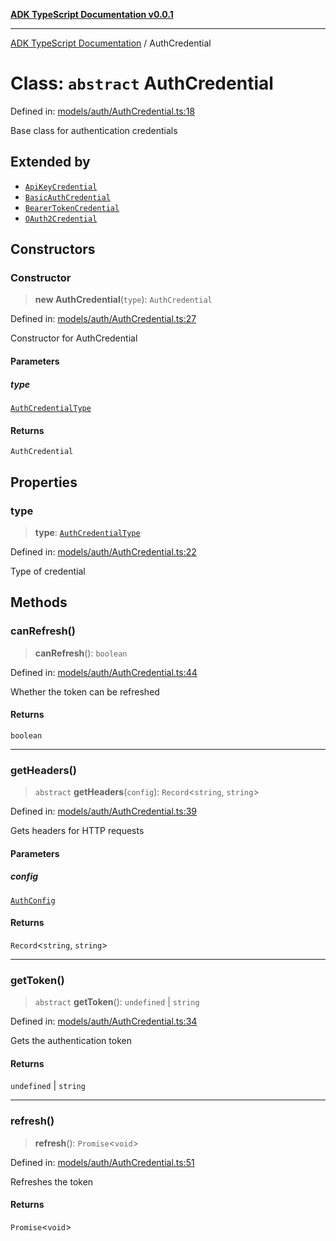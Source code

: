 [**ADK TypeScript Documentation v0.0.1**](../README.md)

***

[ADK TypeScript Documentation](../globals.md) / AuthCredential

# Class: `abstract` AuthCredential

Defined in: [models/auth/AuthCredential.ts:18](https://github.com/pontus-devoteam/adk-typescript/blob/0f66151c645c59f98bf29f75515acbeb98026e1f/src/models/auth/AuthCredential.ts#L18)

Base class for authentication credentials

## Extended by

- [`ApiKeyCredential`](ApiKeyCredential.md)
- [`BasicAuthCredential`](BasicAuthCredential.md)
- [`BearerTokenCredential`](BearerTokenCredential.md)
- [`OAuth2Credential`](OAuth2Credential.md)

## Constructors

### Constructor

> **new AuthCredential**(`type`): `AuthCredential`

Defined in: [models/auth/AuthCredential.ts:27](https://github.com/pontus-devoteam/adk-typescript/blob/0f66151c645c59f98bf29f75515acbeb98026e1f/src/models/auth/AuthCredential.ts#L27)

Constructor for AuthCredential

#### Parameters

##### type

[`AuthCredentialType`](../enumerations/AuthCredentialType.md)

#### Returns

`AuthCredential`

## Properties

### type

> **type**: [`AuthCredentialType`](../enumerations/AuthCredentialType.md)

Defined in: [models/auth/AuthCredential.ts:22](https://github.com/pontus-devoteam/adk-typescript/blob/0f66151c645c59f98bf29f75515acbeb98026e1f/src/models/auth/AuthCredential.ts#L22)

Type of credential

## Methods

### canRefresh()

> **canRefresh**(): `boolean`

Defined in: [models/auth/AuthCredential.ts:44](https://github.com/pontus-devoteam/adk-typescript/blob/0f66151c645c59f98bf29f75515acbeb98026e1f/src/models/auth/AuthCredential.ts#L44)

Whether the token can be refreshed

#### Returns

`boolean`

***

### getHeaders()

> `abstract` **getHeaders**(`config`): `Record`\<`string`, `string`\>

Defined in: [models/auth/AuthCredential.ts:39](https://github.com/pontus-devoteam/adk-typescript/blob/0f66151c645c59f98bf29f75515acbeb98026e1f/src/models/auth/AuthCredential.ts#L39)

Gets headers for HTTP requests

#### Parameters

##### config

[`AuthConfig`](AuthConfig.md)

#### Returns

`Record`\<`string`, `string`\>

***

### getToken()

> `abstract` **getToken**(): `undefined` \| `string`

Defined in: [models/auth/AuthCredential.ts:34](https://github.com/pontus-devoteam/adk-typescript/blob/0f66151c645c59f98bf29f75515acbeb98026e1f/src/models/auth/AuthCredential.ts#L34)

Gets the authentication token

#### Returns

`undefined` \| `string`

***

### refresh()

> **refresh**(): `Promise`\<`void`\>

Defined in: [models/auth/AuthCredential.ts:51](https://github.com/pontus-devoteam/adk-typescript/blob/0f66151c645c59f98bf29f75515acbeb98026e1f/src/models/auth/AuthCredential.ts#L51)

Refreshes the token

#### Returns

`Promise`\<`void`\>

